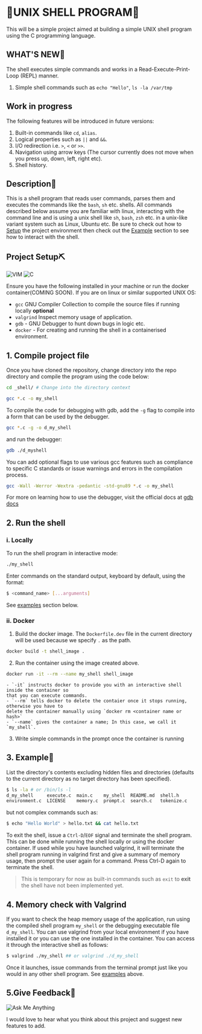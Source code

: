 # **🚀UNIX SHELL PROGRAM🚀**

This will be a simple project aimed at building a simple UNIX shell program using the C programming language.


## WHAT'S NEW🚀

The shell executes simple commands and works in a Read-Execute-Print-Loop (REPL) manner.
1. Simple shell commands such as `echo "Hello"`, `ls -la /var/tmp`


## Work in progress
The following features will be introduced in future versions:
1. Built-in commands like `cd`, `alias`.
2. Logical properties such as `||` and `&&`.
3. I/O redirection i.e. `>`, `<` or `>>`.
4. Navigation using arrow keys (The cursor currently does not move when you press up, down, left, right etc).
5. Shell history.


## Description📜

This is a shell program that reads user commands, parses them and executes the commands like the `bash`, `sh` etc. shells.
All commands described below assume you are familiar with linux, interacting with the command line and is using a unix shell like `sh`, `bash`, `zsh` etc. in a unix-like  variant system such as Linux, Ubuntu etc.
Be sure to check out how to [Setup](#project-setup) the project environment then check out the [Example](#3-example) section to see how to interact with the shell.

## Project Setup⛏

![VIM](https://img.shields.io/badge/VIM-%2311AB00.svg?&style=for-the-badge&logo=vim&logoColor=white)
![C](https://img.shields.io/badge/c-%2300599C.svg?style=for-the-badge&logo=c&logoColor=white)

Ensure you have the following installed in your machine or run the docker container(COMING SOON).
If you are on linux or similar supported UNIX OS:
 - `gcc` GNU Compiler Collection to compile the source files if running locally
 **optional**
 - `valgrind` Inspect memory usage of application.
 - `gdb` - GNU Debugger to hunt down bugs in logic etc.
 - `docker` - For creating and running the shell in a containerised environment.


## 1. Compile project file

Once you have cloned the repository, change directory into the repo directory and compile the program using the code below:
```sh
cd _shell/ # Change into the directory context
```
```sh
gcc *.c -o my_shell
```

To compile the code for debugging with gdb, add the `-g` flag to compile into a form that can be used by the debugger.
```sh
gcc *.c -g -o d_my_shell
```
and run the debugger:
```sh
gdb ./d_myshell
```
You can add optional flags to use various gcc features such as compliance to specific C standards or issue warnings and errors in the compilation process.
```sh
gcc -Wall -Werror -Wextra -pedantic -std-gnu89 *.c -o my_shell
```
For more on learning how to use the debugger, visit the official docs at [gdb docs](https://sourceware.org/gdb/current/onlinedocs/gdb.html/)


## 2. Run the shell
### i. Locally

To run the shell program in interactive mode:
```sh
./my_shell
```
Enter commands on the standard output, keyboard by default, using the format:
```sh
$ <command_name> [...arguments]
```
See [examples](#3-example) section below.

### ii. Docker

1. Build the docker image. The `Dockerfile.dev` file in the current directory will be used because we specify `.` as the path.
```sh
docker build -t shell_image .
```
2. Run the container using the image created above.
```sh
docker run -it --rm --name my_shell shell_image
```
	- `-it` instructs docker to provide you with an interactive shell inside the container so
	that you can execute commands.
	- `--rm` tells docker to delete the contaier once it stops running, otherwise you have to
	delete the container manually using `docker rm <container name or hash>`
	- `--name` gives the container a name; In this case, we call it `my_shell`.
3. Write simple commands in the prompt once the container is running

## 3. Example📝
List the directory's contents excluding hidden files and directories (defaults to the current directory as no target directory has been specified). 
```sh
$ ls -la # or /bin/ls -l
d_my_shell     execute.c  main.c    my_shell  README.md  shell.h
environment.c  LICENSE    memory.c  prompt.c  search.c   tokenize.c
```
but not complex commands such as:
```sh
$ echo "Hello World" > hello.txt && cat hello.txt
```
To exit the shell, issue a `Ctrl-D`/`EOF` signal and terminate the shell program. This can be done while running the shell locally or using the docker container.
If used while you have launched valgrind, it will terminate the shell program running in valgrind first and give a summary of memory usage, then prompt the user again for a command. Press Ctrl-D again to terminate the shell.
> This is temporary for now as built-in commands such as `exit` to **exit** the shell have not been implemented yet.

## 4. Memory check with Valgrind

If you want to check the heap memory usage of the application, run using the compiled shell program `my_shell` or the debugging executable file `d_my_shell`.
You can use valgrind from your local environment if you have installed it or you can use the one installed in the container. You can access it through the interactive shell as follows:
```sh
$ valgrind ./my_shell ## or valgrind ./d_my_shell
```
Once it launches, issue commands from the terminal prompt just like you would in any other shell program. See [examples](#3-example) above.

## 5.Give Feedback🔄

![Ask Me Anything](https://img.shields.io/badge/Ask%20me-anything-1abc9c.svg)

I would love to hear what you think about this project and suggest new features to add.

